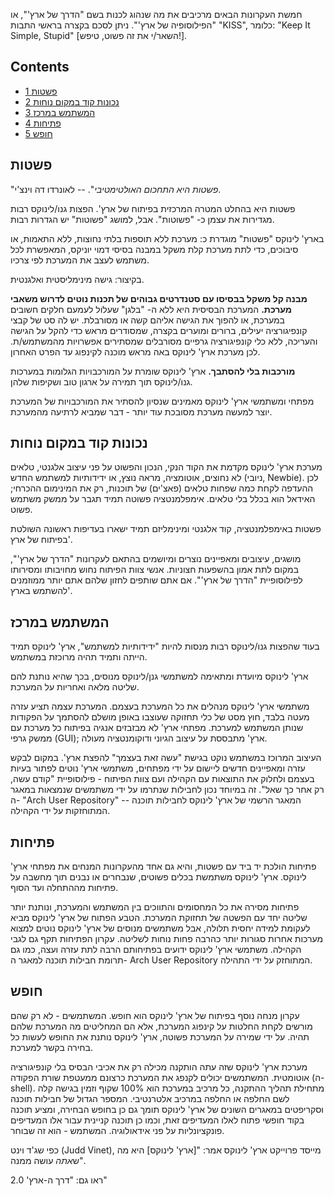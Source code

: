 חמשת העקרונות הבאים מרכיבים את מה שנהוג לכנות בשם "הדרך של ארץ'", או "הפילוסופיה של ארץ'".
ניתן לסכם בקצרה בראשי התבות "KISS", כלומר: "Keep It Simple, Stupid" [השאר/י את זה פשוט, טיפש!].

## Contents

*   [1 פשטות](#.D7.A4.D7.A9.D7.98.D7.95.D7.AA)
*   [2 נכונות קוד במקום נוחות](#.D7.A0.D7.9B.D7.95.D7.A0.D7.95.D7.AA_.D7.A7.D7.95.D7.93_.D7.91.D7.9E.D7.A7.D7.95.D7.9D_.D7.A0.D7.95.D7.97.D7.95.D7.AA)
*   [3 המשתמש במרכז](#.D7.94.D7.9E.D7.A9.D7.AA.D7.9E.D7.A9_.D7.91.D7.9E.D7.A8.D7.9B.D7.96)
*   [4 פתיחות](#.D7.A4.D7.AA.D7.99.D7.97.D7.95.D7.AA)
*   [5 חופש](#.D7.97.D7.95.D7.A4.D7.A9)

## פשטות

"*פשטות היא התחכום האולטימטיבי*".
-- לאונרדו דה וינצ'י.

פשטות היא בהחלט המטרה המרכזית בפיתוח של ארץ'. הפצות גנו/לינוקס רבות מגדירות את עצמן כ- "פשוטות". אבל, למושג "פשוטות" יש הגדרות רבות.

בארץ' לינוקס "פשטות" מוגדרת כ:
מערכת ללא תוספות בלתי נחוצות, ללא התאמות, או סיבוכים, כדי לתת מערכת קלת משקל במבנה בסיסי דמוי יוניקס, המאפשרת לכל משתמש לעצב את המערכת לפי צרכיו.

בקיצור: גישה מינימליסטית ואלגנטית.

**מבנה קל משקל בבסיסו עם סטנדרטים גבוהים של תכנות נוטים לדרוש משאבי מערכת.**
המערכת הבסיסית היא ללא ה- "בלגן" שעלול לעמעם חלקים חשובים במערכת, או להפוך את הגישה אליהם קשה או מסורבלת.
יש לה סט של קבצי קונפיגורציה יעילים, ברורים ומוערים בקצרה, שמסודרים מראש כדי להקל על הגישה והעריכה, ללא כלי קונפיגורציה גרפיים מסורבלים שמסתירים אפשרויות מהמשתמש/ת. לכן מערכת ארץ' לינוקס באה מראש מוכנה לקינפוג עד הפרט האחרון.

**מורכבות בלי להסתבך.**
ארץ' לינוקס שומרת על המורכבויות הגלומות במערכות גנו/לינוקס תוך תמירה על ארגון טוב ושקיפות שלהן.

מפתחי ומשתמשי ארץ' לינוקס מאמינים שנסיון להסתיר את המורכבויות של המערכת יוצר למעשה מערכת מסובכת עוד יותר - דבר שמביא לרתיעה מהמערכת.

## נכונות קוד במקום נוחות

מערכת ארץ' לינוקס מקדמת את הקוד הנקי, הנכון והפשוט על פני עיצוב אלגנטי, טלאים לא נחוצים, אוטומציה, מראה נוצץ, או ידידותיות למשתמש החדש (ניובי, Newbie).
לכן ההעדפה לקחת כמה שפחות טלאים (פאצ'ים) של תוכנות, רק את המינימום ההכרחי; האידאל הוא בכלל בלי טלאים. אימפלמנטציה פשוטה תמיד תגבר על ממשק משתמש פשוט.

פשטות באימפלמנטציה, קוד אלגנטי ומינימליזם תמיד ישארו בעדיפות ראשונה השולטת בפיתוח של ארץ'.

מושגים, עיצובים ומאפיינים נוצרים ומיושמים בהתאם לעקרונות "הדרך של ארץ'", במקום לתת אמון בהשפעות חצוניות.
אנשי צוות הפיתוח נחוש מחויבותו ומסירותו לפילוסופיית "הדרך של ארץ'". אם אתם שותפים לחזון שלהם אתם יותר ממוזמנים להשתמש בארץ'.

## המשתמש במרכז

בעוד שהפצות גנו/לינוקס רבות מנסות להיות "ידידותיות למשתמש", ארץ' לינוקס תמיד הייתה ותמיד תהיה מרוכזת במשתמש.

ארץ' לינוקס מיועדת ומתאימה למשתמשי גנן/לינוקס מנוסים, בכך שהיא נותנת להם שליטה מלאה ואחריות על המערכת.

משתמשי ארץ' לינוקס מנהלים את כל המערכת בעצמם. המערכת עצמה תציע עזרה מעטה בלבד, חוץ מסט של כלי תחזוקה שעוצבו באופן מושלם להסתמך על הפקודות שנותן המשתמש למערכת. מפתחי ארץ' לא מבזבזים אנגיה בפיתוח כל מערכת עם ממשק גרפי (GUI); ארץ' מתבססת על עיצוב הגיוני ודוקומנטציה מעולה.

העיצוב המרוכז במשתמש נוקט בגישת "עשה זאת בעצמך" להפצת ארץ'. במקום לבקש עזרה ומאפיינים חדשים ליישום על ידי מפתחים, משתמשי ארץ' נוטים לפתור בעיות בעצמם ולחלוק את התוצאות עם הקהילה ועם צוות הפיתוח - פילוסופיית "קודם עשה, רק אחר כך שאל". זה במיוחד נכון לחבילות שנתרמו על ידי משתמשים שנמצאות במאגר ה- "Arch User Repository" -- המאגר הרשמי של ארץ' לינוקס לחבילות תוכנה המתוחזקות על ידי הקהילה.

## פתיחות

פתיחות הולכת יד ביד עם פשטות, והיא גם אחד מהעקרונות המנחים את מפתחי ארץ' לינוקס.
ארץ' לינוקס משתמשת בכלים פשוטים, שנבחרים או נבנים תוך מחשבה על פתיחות מההתחלה ועד הסוף.

פתיחות מסירה את כל המחסומים והתווכים בין המשתמש והמערכת, ונותנת יותר שליטה יחד עם הפשטה של תחזוקת המערכת.
הטבע הפתוח של ארץ' לינוקס מביא לעקומת למידה יחסית תלולה, אבל משתמשים מנוסים של ארץ' לינוקס נוטים למצוא מערכות אחרות סגורות יותר כהרבה פחות נוחות לשליטה.
עקרון הפתיחות תקף גם לגבי הקהילה. משתמשי ארץ' לינוקס ידועים בפתיחותם הרבה לתת עזרה ועצה, כמו גם תרומת חבילות תוכנה למאגר ה- Arch User Repository המתוחזק על ידי התהילה.

## חופש

עקרון מנחה נוסף בפיתוח של ארץ' לינוקס הוא חופש. המשתמשים - לא רק שהם מורשים לקחת החלטות על קינפוג המערכת, אלא הם המחליטים מה המערכת שלהם תהיה.
על ידי שמירה על המערכת פשוטה, ארץ' לינוקס נותנת את החופש לעשות כל בחירה בקשר למערכת.

מערכת ארץ' לינוקס שזה עתה הותקנה מכילה רק את אכיבי הבסיס בלי קונפיגורציה אוטומטית. המשתמשים יכולים לקנפג את המערכת כרצונם ממעטפת שורת הפקודה (ה- shell). מתחילת תהליך ההתקנה, כל מרכיב במערכת הוא 100% שקוף וזמין בגישה קלה לשם החלפה או החלפה במרכיב אלטרנטיבי.
המספר הגדול של חבילות תוכנה וסקריפטים במאגרים השונים של ארץ' לינוקס תומך גם כן בחופש הבחירה, ומציע תוכנה בקוד חופשי פתוח לאלו המעדיפים זאת, וכמו כן תוכנה קניינית עבור אלו המעדיפים פונקציונליות על פני אידאולוגיה.
המשתמש - הוא זה שבוחר.

כפי שג'ד וינט (Judd Vinet), מייסד פרוייקט ארץ' לינוקס אמר: "[ארץ' לינוקס] היא מה ש*אתה* עושה ממנה".

ראו גם: "דרך ה-ארץ' 2.0"